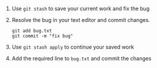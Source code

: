 1. Use `git stash` to save your current work and fix the bug
2. Resolve the bug in your text editor and commit changes.

   ```
   git add bug.txt
   git commit -m "fix bug"
   ```
3. Use `git stash apply` to continue your saved work
4. Add the required line to `bug.txt` and commit the changes